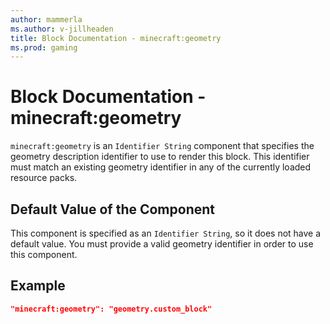 ```yaml
---
author: mammerla
ms.author: v-jillheaden
title: Block Documentation - minecraft:geometry
ms.prod: gaming
---
```


# Block Documentation - minecraft:geometry

`minecraft:geometry` is an `Identifier String` component that specifies the geometry description identifier to use to render this block. This identifier must match an existing geometry identifier in any of the currently loaded resource packs.

## Default Value of the Component

This component is specified as an `Identifier String`, so it does not have a default value. You must provide a valid geometry identifier in order to use this component.

## Example

```json
"minecraft:geometry": "geometry.custom_block"
```

